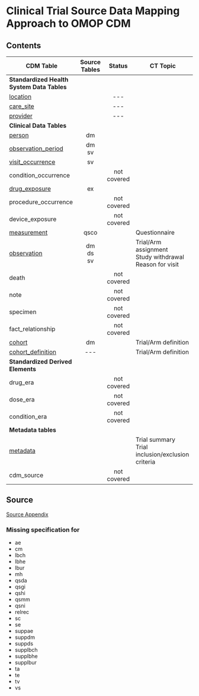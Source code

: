 # Clinical Trial Source Data Mapping Approach to OMOP CDM

## Contents

| CDM Table | Source Tables | Status | CT Topic |
| --- | :-: | :-: | --- |
| **Standardized Health System Data Tables** |  |  |  |
| [location](location.md) |  | --- |  |  |
| [care_site](care_site.md) |  |  --- |  |
| [provider](provider.md) |  | --- |  |
| **Clinical Data Tables** |  |  |  |
| [person](person.md) | dm |  |  |
| [observation_period](observation_period.md) | dm</br> sv |  |  |
| [visit_occurrence](visit_occurrence.md) | sv |  |  |
| condition_occurrence |  | not covered |  |
| [drug_exposure](drug_exposure.md) | ex |  |  |
| procedure_occurrence |  | not covered |  |
| device_exposure |  | not covered |  |
| [measurement](measurement.md) | qsco |  | Questionnaire |
| [observation](observation.md) | dm</br> ds</br> sv</br>  |  | Trial/Arm assignment </br> Study withdrawal </br> Reason for visit |
| death |  | not covered |  |
| note |  | not covered |  |
| specimen |  | not covered |  |
| fact_relationship |  | not covered |  |
| [cohort](cohort.md) | dm |  | Trial/Arm definition |
| [cohort_definition](cohort_definition.md) | --- |  | Trial/Arm definition |
| **Standardized Derived Elements** |  |  |  |
| drug_era |  | not covered |  |
| dose_era |  | not covered |  |
| condition_era |  | not covered |  |
| **Metadata tables** |  |  |  |
| [metadata](metadata.md) |  |  | Trial summary </br> Trial inclusion/exclusion criteria |
| cdm_source |  | not covered |


## Source
[Source Appendix](source_appendix.md)

### Missing specification for

- ae
- cm
- lbch
- lbhe
- lbur
- mh
- qsda
- qsgi
- qshi
- qsmm
- qsni
- relrec
- sc
- se
- suppae
- suppdm
- suppds
- supplbch
- supplbhe
- supplbur
- ta
- te
- tv
- vs
